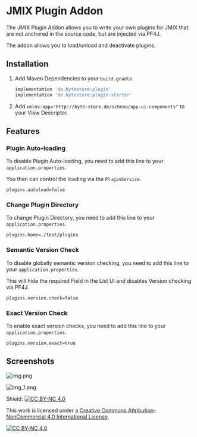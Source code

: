 # JMIX Plugin Addon

The JMIX Plugin Addon allows you to write your own plugins for JMIX that are not anchored in the source code, but are
injected via PF4J.

The addon allows you to load/unload and deactivate plugins.

## Installation

1. Add Maven Dependencies to your `build.gradle`.
    ```groovy
    implementation 'de.bytestore:plugin'
    implementation 'de.bytestore:plugin-starter' 
    ```
2. Add `xmlns:app="http://byte-store.de/schema/app-ui-components"` to your View Descriptor.

## Features

### Plugin Auto-loading

To disable Plugin Auto-loading, you need to add this line to your `application.properties`.

You than can control the loading via the `PluginService`.

```properties
plugins.autoload=false
```

### Change Plugin Directory

To change Plugin Directory, you need to add this line to your `application.properties`.

```properties
plugins.home=./test/plugins
```

### Semantic Version Check

To disable globally semantic version checking, you need to add this line to your `application.properties`.

This will hide the required Field in the List UI and disables Version checking via PF4J.

```properties
plugins.version.check=false
```

### Exact Version Check

To enable exact version checks, you need to add this line to your `application.properties`.

```properties
plugins.version.exact=true
```

## Screenshots

![img.png](list-view.png)

![img_1.png](detail-view.png)

Shield: [![CC BY-NC 4.0][cc-by-nc-shield]][cc-by-nc]

This work is licensed under a
[Creative Commons Attribution-NonCommercial 4.0 International License][cc-by-nc].

[![CC BY-NC 4.0][cc-by-nc-image]][cc-by-nc]

[cc-by-nc]: https://creativecommons.org/licenses/by-nc/4.0/

[cc-by-nc-image]: https://licensebuttons.net/l/by-nc/4.0/88x31.png

[cc-by-nc-shield]: https://img.shields.io/badge/License-CC%20BY--NC%204.0-lightgrey.svg